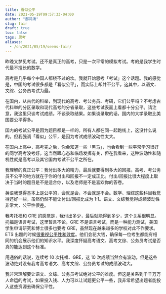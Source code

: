```yaml
---
title: 看似公平
date: 2021-05-19T09:57:33-04:00
author: "郝鸿涛"
slug: fair
draft: true
toc: false
tags: 思考
aliases: 
  - /cn/2021/05/19/seems-fair/
---
```


昨晚又梦见考试。还不是真正的高考，只是一次平常的模拟考试。考的是我学生时代最不擅长的数学。

高考是几乎每个中国人都绕不过的坎。我就开始思考「考试」这个话题。我的感觉是，中国的考试很多都是「看似公平」，而实际上却并不公平。这其中，以语文、文综、公务员考试为最。

在国内，从古代的科举，到现代的高考、考公务员、考研，它们公平吗？不考虑古代科举的分区录取和现代高考的分省录取，这些考试表面上看都十分公平。请注意，我这里只谈考试成绩，不谈录取结果。如果谈录取的话，国内的大学录取比美国要公平得多。

国内的考试公平是因为题目都是一样的，所有人都在同一起跑线上，这没什么说的。但我强调「看似」公平，是因为考试成绩波动性太大。

在国内上高中，高考完之后，你会知道一些「黑马」，也会看到一些平常学习很好的同学高考没考好。这当然跟心态和临场发挥有关，但在我看来，这种波动性和随机性就是高考以及其它国内考试不公平之所在。

我理解的真正公平：我付出多大的精力，最后就要得到多大的回报。高考、考公务员不公平的地方就在于你的付出和回报不一定成正比。付出/回报比很大程度上取决于当时的题目是不是适合你，以及老师是不是喜欢你的答卷。

英语我觉得基本上是公平的，会就是会，不会就是不会。数学、理综这些科目我觉得还好一些，虽然仍然不能让付出/回报比成为 1:1。语文、文综我觉得成绩波动性非常大，公平性很差。

我考托福和 GRE 的感觉是，我付出多少，最后就能得到多少，这个关系很明显。托福是语言考试，这里暂且不论。GRE 不是语言考试，而是一种能力测试，美国学生申请研究和博士很多也要考 GRE，虽然现在越来越多的学校对此不作要求。ETS 出题的时候[很重视公平性和效度](https://www.ets.org/gre/institutions/about/fairness/)。他们会花大钱，确保每一位考生都能有相同的机会展示他们的知识水平。我深度怀疑高考语文、高考文综、公务员考试是否真的能达到这个标准。

用通俗的话说，连续考 10 次托福、GRE，这 10 次成绩当然会有波动，但是这些波动绝对没有我考高考语文、高考文综、公务员考试的成绩波动大。

我非常理解要让语文、文综、公务员考试绝对公平的难度。但这是关系到千千万万人命运的考试，如果投入钱、人力可以让试题更公平一些，我非常希望出题者能投入这些资源去确保公平性。